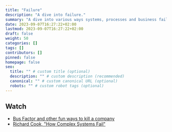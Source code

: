 ```yaml
---
title: "Failure"
description: "A dive into failure."
summary: "A dive into various ways systems, processes and business fails."
date: 2023-09-07T16:27:22+02:00
lastmod: 2023-09-07T16:27:22+02:00
draft: false
weight: 50
categories: []
tags: []
contributors: []
pinned: false
homepage: false
seo:
  title: "" # custom title (optional)
  description: "" # custom description (recommended)
  canonical: "" # custom canonical URL (optional)
  robots: "" # custom robot tags (optional)
---
```


## Watch

- [Bus Factor and other fun ways to kill a company](https://www.youtube.com/watch?v=WrcPnmRJLec&)
- [Richard Cook, "How Complex Systems Fail"](https://www.youtube.com/watch?v=2S0k12uZR14)
